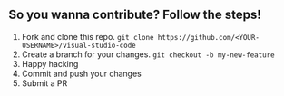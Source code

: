 ## So you wanna contribute? Follow the steps!

1. Fork and clone this repo. `git clone https://github.com/<YOUR-USERNAME>/visual-studio-code`
2. Create a branch for your changes. `git checkout -b my-new-feature`
3. Happy hacking
4. Commit and push your changes
5. Submit a PR
